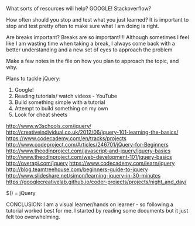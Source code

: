 What sorts of resources will help? 
  GOOGLE! Stackoverflow?

How often should you stop and test what you just learned? 
  It is important to stop and test pretty often to make sure what I am doing is right.

Are breaks important?
  Breaks are so important!!!! Although sometimes I feel like I am wasting time when taking a break, I always come back with a better understanding and a new set of eyes to approach the problem

Make a few notes in the file on how you plan to approach the topic, and why.

Plans to tackle jQuery:
1. Google!
2. Reading tutorials/ watch videos - YouTube
3. Build something simple with a tutorial
4. Attempt to build something on my own
5. Look for cheat sheets

http://www.w3schools.com/jquery/
http://creativeindividual.co.uk/2012/06/jquery-101-learning-the-basics/
https://www.codecademy.com/en/tracks/projects
http://www.codeproject.com/Articles/246701/jQuery-for-Beginners
http://www.theodinproject.com/javascript-and-jquery/jquery-basics
http://www.theodinproject.com/web-development-101/jquery-basics
http://overapi.com/jquery
https://www.codecademy.com/learn/jquery
http://blog.teamtreehouse.com/beginners-guide-to-jquery
http://www.slideshare.net/simon/learning-jquery-in-30-minutes
https://googlecreativelab.github.io/coder-projects/projects/night_and_day/


$() = jQuery

CONCLUSION:
I am a visual learner/hands on learner - so following a tutorial worked best for me. I started by reading some documents but it just felt too overwhelming. 
